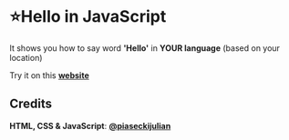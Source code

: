 # ⭐Hello in JavaScript

It shows you how to say word **'Hello'** in **YOUR language** (based on your location)

Try it on this **[website](https://piaseckijulian.github.io/Language-Hello/)**

## Credits

**HTML, CSS & JavaScript**: **[@piaseckijulian](https://github.com/piaseckijulian)**
